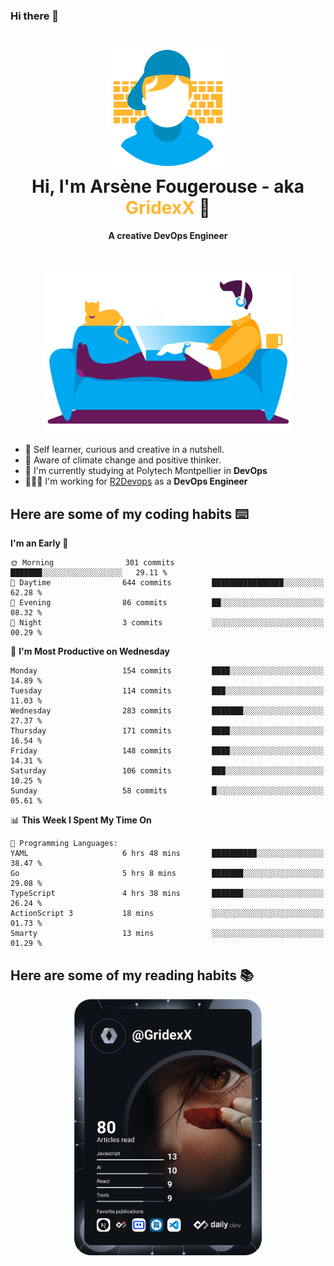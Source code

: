 ### Hi there 👋

<!--
**GridexX/gridexx** is a ✨ _special_ ✨ repository because its `README.md` (this file) appears on your GitHub profile.

Here are some ideas to get you started:

- 🔭 I’m currently working on ...
- 🌱 I’m currently learning ...
- 👯 I’m looking to collaborate on ...
- 🤔 I’m looking for help with ...
- 💬 Ask me about ...
- 📫 How to reach me: ...
- 😄 Pronouns: ...
- ⚡ Fun fact: ...
-->


<!-- Header -->
<h1 align="center">
  <img src="./images/user_profile.png" width="200">
  <br>
  Hi, I'm Arsène Fougerouse - aka <span style="color:#ffb72e">GridexX</span> 👋
</h1>


<p align="center">
  <b>A creative DevOps Engineer </b>
</p>
<br/>
<p align="center">
  <img src="./images/man_couch.png" width="400">
</p>

- 🎨 Self learner, curious and creative in a nutshell. 
- 🌱 Aware of climate change and positive thinker.
- 📕 I'm currently studying at Polytech Montpellier in **DevOps**
- 👨🏻‍💻 I'm working for [R2Devops](https://r2devops.io) as a **DevOps Engineer**


## Here are some of my coding habits ⌨️

<!-- Add a section about tech and Ops stack
  Like this one : https://github.com/Xanthus58#-tech-stack
-->
<!--START_SECTION:waka-->
**I'm an Early 🐤** 

```text
🌞 Morning                301 commits         ███████░░░░░░░░░░░░░░░░░░   29.11 % 
🌆 Daytime                644 commits         ████████████████░░░░░░░░░   62.28 % 
🌃 Evening                86 commits          ██░░░░░░░░░░░░░░░░░░░░░░░   08.32 % 
🌙 Night                  3 commits           ░░░░░░░░░░░░░░░░░░░░░░░░░   00.29 % 
```
📅 **I'm Most Productive on Wednesday** 

```text
Monday                   154 commits         ████░░░░░░░░░░░░░░░░░░░░░   14.89 % 
Tuesday                  114 commits         ███░░░░░░░░░░░░░░░░░░░░░░   11.03 % 
Wednesday                283 commits         ███████░░░░░░░░░░░░░░░░░░   27.37 % 
Thursday                 171 commits         ████░░░░░░░░░░░░░░░░░░░░░   16.54 % 
Friday                   148 commits         ████░░░░░░░░░░░░░░░░░░░░░   14.31 % 
Saturday                 106 commits         ███░░░░░░░░░░░░░░░░░░░░░░   10.25 % 
Sunday                   58 commits          █░░░░░░░░░░░░░░░░░░░░░░░░   05.61 % 
```


📊 **This Week I Spent My Time On** 

```text
💬 Programming Languages: 
YAML                     6 hrs 48 mins       ██████████░░░░░░░░░░░░░░░   38.47 % 
Go                       5 hrs 8 mins        ███████░░░░░░░░░░░░░░░░░░   29.08 % 
TypeScript               4 hrs 38 mins       ███████░░░░░░░░░░░░░░░░░░   26.24 % 
ActionScript 3           18 mins             ░░░░░░░░░░░░░░░░░░░░░░░░░   01.73 % 
Smarty                   13 mins             ░░░░░░░░░░░░░░░░░░░░░░░░░   01.29 % 
```


<!--END_SECTION:waka-->

## Here are some of my reading habits 📚
<div  align="center">
  <img src="./images/devcard.svg" width="300">
</div>
